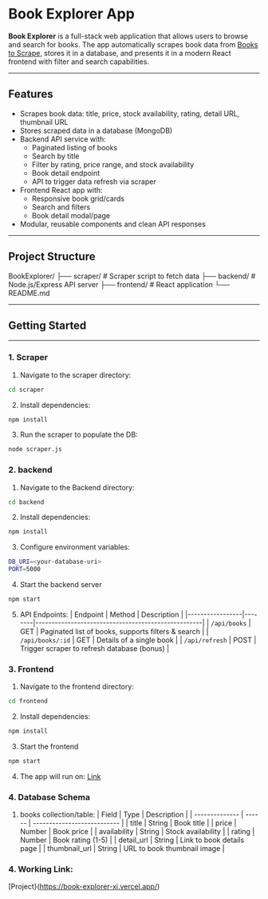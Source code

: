 # Book Explorer App

**Book Explorer** is a full-stack web application that allows users to browse and search for books. The app automatically scrapes book data from [Books to Scrape](https://books.toscrape.com/), stores it in a database, and presents it in a modern React frontend with filter and search capabilities.

---

## Features

- Scrapes book data: title, price, stock availability, rating, detail URL, thumbnail URL
- Stores scraped data in a database (MongoDB)
- Backend API service with:
  - Paginated listing of books
  - Search by title
  - Filter by rating, price range, and stock availability
  - Book detail endpoint
  - API to trigger data refresh via scraper
- Frontend React app with:
  - Responsive book grid/cards
  - Search and filters
  - Book detail modal/page
- Modular, reusable components and clean API responses

---

## Project Structure

BookExplorer/
├── scraper/ # Scraper script to fetch data
├── backend/ # Node.js/Express API server
├── frontend/ # React application
└── README.md


---

## Getting Started

---

### 1. Scraper

1. Navigate to the scraper directory:

```bash
cd scraper
```

2. Install dependencies:
```bash
npm install
```
3. Run the scraper to populate the DB:
```bash
node scraper.js
```

### 2. backend

1. Navigate to the Backend directory:
```bash
cd backend
```
2. Install dependencies:
```bash
npm install
```
3. Configure environment variables:
```bash
DB_URI=<your-database-uri>
PORT=5000
```
4. Start the backend server
```bash
npm start
```
5. API Endpoints:
| Endpoint         | Method | Description                                        |
|-----------------|--------|----------------------------------------------------|
| `/api/books`     | GET    | Paginated list of books, supports filters & search |
| `/api/books/:id` | GET    | Details of a single book                           |
| `/api/refresh`   | POST   | Trigger scraper to refresh database (bonus)        |


### 3. Frontend
1. Navigate to the frontend directory:
```bash
cd frontend
```
2. Install dependencies:
```bash
npm install
```
3. Start the frontend
```bash
npm start
```
4. The app will run on: [Link](http://localhost:3000)

### 4. Database Schema
1. books collection/table:
| Field          | Type   | Description                 |
| -------------- | ------ | --------------------------- |
| title          | String | Book title                  |
| price          | Number | Book price                  |
| availability   | String | Stock availability          |
| rating         | Number | Book rating (1-5)           |
| detail\_url    | String | Link to book details page   |
| thumbnail\_url | String | URL to book thumbnail image |

### 4. Working Link:
[Project}(https://book-explorer-xi.vercel.app/)
